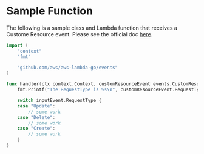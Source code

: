 # Sample Function

The following is a sample class and Lambda function that receives a Custome Resource event. Please see the official doc [here](https://docs.aws.amazon.com/AWSCloudFormation/latest/UserGuide/template-custom-resources.html).

```go
import (
	"context"
	"fmt"

	"github.com/aws/aws-lambda-go/events"
)

func handler(ctx context.Context, customResourceEvent events.CustomResource) {
	fmt.Printf("The RequestType is %s\n", customResourceEvent.RequestType)

	switch inputEvent.RequestType {
	case "Update":
        // some work
	case "Delete":
        // some work
	case "Create":
        // some work
	}
}
```
